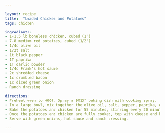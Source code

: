 ```yaml
---

layout: recipe
title:  "Loaded Chicken and Potatoes"
tags: chicken

ingredients:
- 1-1.5 lb boneless chicken, cubed (1″)
- 7-8 medium red potatoes, cubed (1/2")
- 1/4c olive oil
- 1/2t salt
- 1t black pepper
- 1T paprika
- 1T garlic powder
- 1/4c Frank's hot sauce
- 2c shredded cheese
- 1c crumbled bacon
- 1c diced green onion
- Ranch dressing

directions:
- Preheat oven to 400f. Spray a 9X13″ baking dish with cooking spray.
- In a large bowl, mix together the olive oil, salt, pepper, paprika, garlic powder, and hot sauce. Add the potatoes and chicken and stir to coat. Scoop the potatoes and chicken into the prepared baking dish.
- Bake the potatoes and chicken for 55 minutes, stirring every 20 minutes, until cooked through, crispy, and browned.
- Once the potatoes and chicken are fully cooked, top with cheese and bacon. Bake for 5 more minutes or until cheese is melted.
- Serve with green onions, hot sauce and ranch dressing.

---
```


